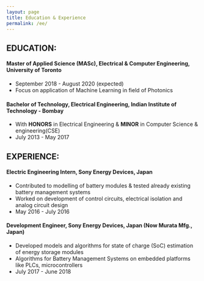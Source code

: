 ```yaml
---
layout: page
title: Education & Experience
permalink: /ee/
---
```


## EDUCATION:
#### Master of Applied Science (MASc), Electrical & Computer Engineering, University of Toronto
* September 2018 - August 2020 (expected)
* Focus on application of Machine Learning in field of Photonics

#### Bachelor of Technology, Electrical Engineering, Indian Institute of Technology - Bombay
* With **HONORS** in Electrical Engineering & **MINOR** in Computer Science & engineering(CSE) 
* July 2013 - May 2017

## EXPERIENCE:
#### Electric Engineering Intern, Sony Energy Devices, Japan
* Contributed to modelling of battery modules & tested already existing battery management systems
* Worked on development of control circuits, electrical isolation and analog circuit design
* May 2016 - July 2016

#### Development Engineer, Sony Energy Devices, Japan (Now Murata Mfg., Japan)
* Developed models and algorithms for state of charge (SoC) estimation of energy storage modules
* Algorithms for Battery Management Systems on embedded platforms like PLCs, microcontrollers
* July 2017 - June 2018

